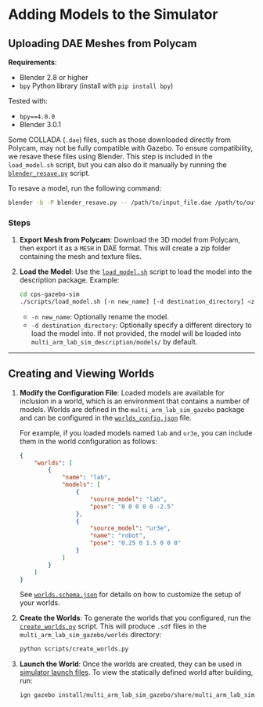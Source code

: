 # Adding Models to the Simulator

## Uploading DAE Meshes from Polycam

**Requirements**:
- Blender 2.8 or higher
- `bpy` Python library (install with `pip install bpy`)

Tested with:
- `bpy==4.0.0`
- Blender 3.0.1

Some COLLADA (`.dae`) files, such as those downloaded directly from Polycam, may not be fully compatible with Gazebo. To ensure compatibility, we resave these files using Blender. This step is included in the `load_model.sh` script, but you can also do it manually by running the [`blender_resave.py`](../../scripts/blender_resave.py) script.

To resave a model, run the following command:

```bash
blender -b -P blender_resave.py -- /path/to/input_file.dae /path/to/output_file.dae
```

### Steps

1. **Export Mesh from Polycam**: Download the 3D model from Polycam, then export it as a `MESH` in DAE format. This will create a zip folder containing the mesh and texture files.

2. **Load the Model**: Use the [`load_model.sh`](../../scripts/load_model.sh) script to load the model into the description package. Example:

    ```bash
    cd cps-gazebo-sim
    ./scripts/load_model.sh [-n new_name] [-d destination_directory] <zip_path>
    ```

    - `-n new_name`: Optionally rename the model.
    - `-d destination_directory`: Optionally specify a different directory to load the model into. If not provided, the model will be loaded into `multi_arm_lab_sim_description/models/` by default.

---

## Creating and Viewing Worlds

1. **Modify the Configuration File**: Loaded models are available for inclusion in a world, which is an environment that contains a number of models. Worlds are defined in the `multi_arm_lab_sim_gazebo` package and can be configured in the [`worlds_config.json`](../../multi_arm_lab_sim_gazebo/worlds/worlds_config.json) file.

    For example, if you loaded models named `lab` and `ur3e`, you can include them in the world configuration as follows:

    ```json
    {
        "worlds": [
            {
                "name": "lab",
                "models": [
                    {
                        "source_model": "lab",
                        "pose": "0 0 0 0 0 -2.5"
                    },
                    {
                        "source_model": "ur3e",
                        "name": "robot",
                        "pose": "0.25 0 1.5 0 0 0"
                    }
                ]
            }
        ]
    }
    ```

    See [`worlds.schema.json`](../../multi_arm_lab_sim_gazebo/worlds/worlds.schema.json) for details on how to customize the setup of your worlds.

2. **Create the Worlds**: To generate the worlds that you configured, run the [`create_worlds.py`](../../scripts/create_worlds.py) script. This will produce `.sdf` files in the `multi_arm_lab_sim_gazebo/worlds` directory:

    ```bash
    python scripts/create_worlds.py
    ```

3. **Launch the World**: Once the worlds are created, they can be used in [simulator launch files](../../multi_arm_lab_sim_bringup/launch/). To view the statically defined world after building, run:

    ```bash
    ign gazebo install/multi_arm_lab_sim_gazebo/share/multi_arm_lab_sim_gazebo/worlds/<world_name>.sdf
    ```
